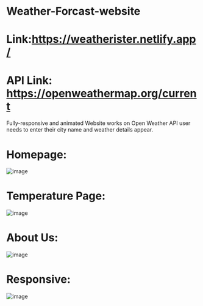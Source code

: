 # Weather-Forcast-website
# Link:https://weatherister.netlify.app/
# API Link: https://openweathermap.org/current
Fully-responsive and animated Website works on Open Weather API user needs to enter their city name and weather details appear.
# Homepage:
![image](https://github.com/MrSingh0/Weather-Forcast-website/assets/136845755/2fa32a5f-30eb-4efe-966b-9b8fd5d33654)
# Temperature Page:
![image](https://github.com/MrSingh0/Weather-Forcast-website/assets/136845755/5565ec90-e985-40fe-b29f-b9ae124ae310)
# About Us:
![image](https://github.com/MrSingh0/Weather-Forcast-website/assets/136845755/1d4b210d-7355-4827-a9d9-60a2ba852c4a)

# Responsive:
![image](https://github.com/MrSingh0/Weather-Forcast-website/assets/136845755/96aa1dd5-decd-47ea-bfb8-b5f55a32ef67)
